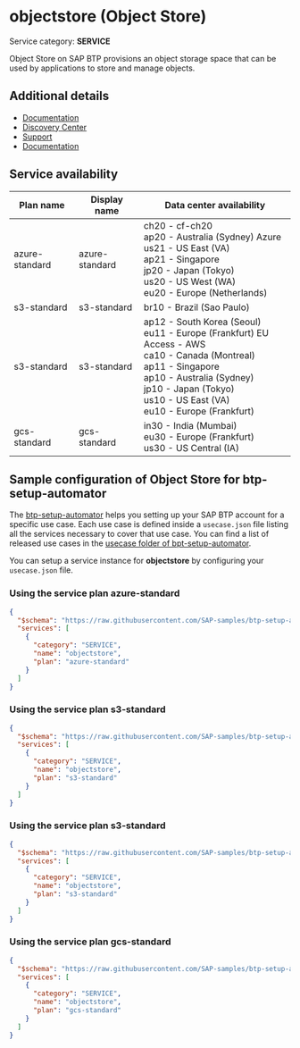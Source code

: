# **objectstore** (Object Store)

Service category: **SERVICE**

Object Store on SAP BTP provisions an object storage space that can be used by applications to store and manage objects.

## Additional details

- [Documentation](https://help.sap.com/viewer/product/ObjectStore/Cloud/en-US)
- [Discovery Center](https://discovery-center.cloud.sap/serviceCatalog/object-store)
- [Support](https://help.sap.com/viewer/65de2977205c403bbc107264b8eccf4b/Cloud/en-US/5dd739823b824b539eee47b7860a00be.html)
- [Documentation](https://help.sap.com/viewer/2ee77ef7ea4648f9ab2c54ee3aef0a29/Cloud/en-US)

## Service availability

| Plan name | Display name | Data center availability  |
|------|----------------|---------------------------|
|  azure-standard  |  azure-standard  | ch20 - cf-ch20<br> ap20 - Australia (Sydney) Azure<br> us21 - US East (VA)<br> ap21 - Singapore<br> jp20 - Japan (Tokyo)<br> us20 - US West (WA)<br> eu20 - Europe (Netherlands)  |
|  s3-standard  |  s3-standard  | br10 - Brazil (Sao Paulo)  |
|  s3-standard  |  s3-standard  | ap12 - South Korea (Seoul)<br> eu11 - Europe (Frankfurt) EU Access - AWS<br> ca10 - Canada (Montreal)<br> ap11 - Singapore<br> ap10 - Australia (Sydney)<br> jp10 - Japan (Tokyo)<br> us10 - US East (VA)<br> eu10 - Europe (Frankfurt)  |
|  gcs-standard  |  gcs-standard  | in30 - India (Mumbai)<br> eu30 - Europe (Frankfurt)<br> us30 - US Central (IA)  |

## Sample configuration of **Object Store** for btp-setup-automator

The [btp-setup-automator](https://github.com/SAP-samples/btp-setup-automator) helps you setting up your SAP BTP account for a specific use case. Each use case is defined inside a `usecase.json` file listing all the services necessary to cover that use case. You can find a list of released use cases in the [usecase folder of bpt-setup-automator](https://github.com/SAP-samples/btp-setup-automator/tree/main/usecases).

You can setup a service instance for **objectstore** by configuring your `usecase.json` file.

### Using the service plan **azure-standard**

```json
{
  "$schema": "https://raw.githubusercontent.com/SAP-samples/btp-setup-automator/main/libs/btpsa-usecase.json",
  "services": [
    {
      "category": "SERVICE",
      "name": "objectstore",
      "plan": "azure-standard"
    }
  ]
}
```

### Using the service plan **s3-standard**

```json
{
  "$schema": "https://raw.githubusercontent.com/SAP-samples/btp-setup-automator/main/libs/btpsa-usecase.json",
  "services": [
    {
      "category": "SERVICE",
      "name": "objectstore",
      "plan": "s3-standard"
    }
  ]
}
```

### Using the service plan **s3-standard**

```json
{
  "$schema": "https://raw.githubusercontent.com/SAP-samples/btp-setup-automator/main/libs/btpsa-usecase.json",
  "services": [
    {
      "category": "SERVICE",
      "name": "objectstore",
      "plan": "s3-standard"
    }
  ]
}
```

### Using the service plan **gcs-standard**

```json
{
  "$schema": "https://raw.githubusercontent.com/SAP-samples/btp-setup-automator/main/libs/btpsa-usecase.json",
  "services": [
    {
      "category": "SERVICE",
      "name": "objectstore",
      "plan": "gcs-standard"
    }
  ]
}
```
